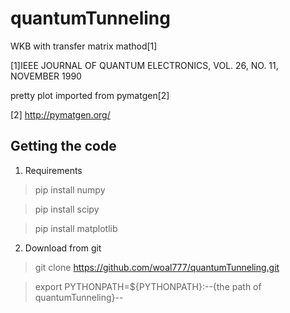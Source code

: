 # quantumTunneling
WKB with transfer matrix mathod[1]

[1]IEEE JOURNAL OF QUANTUM ELECTRONICS, VOL. 26, NO. 11, NOVEMBER 1990

pretty plot imported from pymatgen[2]

[2] http://pymatgen.org/

Getting the code
-------------

1. Requirements

>pip install numpy

>pip install scipy

>pip install matplotlib

2. Download from git

>git clone https://github.com/woal777/quantumTunneling.git

>export PYTHONPATH=${PYTHONPATH}:--{the path of quantumTunneling}--
